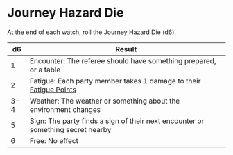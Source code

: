 # Journey Hazard Die

At the end of each watch, roll the Journey Hazard Die (d6).

| d6 | Result |
| ---- | ---- |
| 1 | Encounter: The referee should have something prepared, or a table |
| 2 | Fatigue: Each party member takes 1 damage to their [Fatigue Points](Fatigue%20Points.md) |
| 3-4 | Weather: The weather or something about the environment changes |
| 5 | Sign: The party finds a sign of their next encounter or something secret nearby |
| 6 | Free: No effect |
